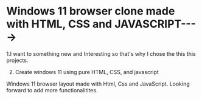 # Windows 11 browser clone made with HTML, CSS and JAVASCRIPT---->
1.I want to something new and Interesting so that's why I chose the this this projects.

2. Create windows 11 using pure HTML, CSS, and javascript


Windows 11 browser layout made with Html, Css and JavaScript. 
Looking forward to add more functionalitites.
